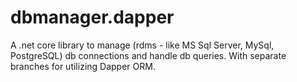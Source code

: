 # dbmanager.dapper
A .net core library to manage (rdms - like MS Sql Server, MySql, PostgreSQL) db connections and handle db queries. With separate branches for utilizing Dapper ORM.
